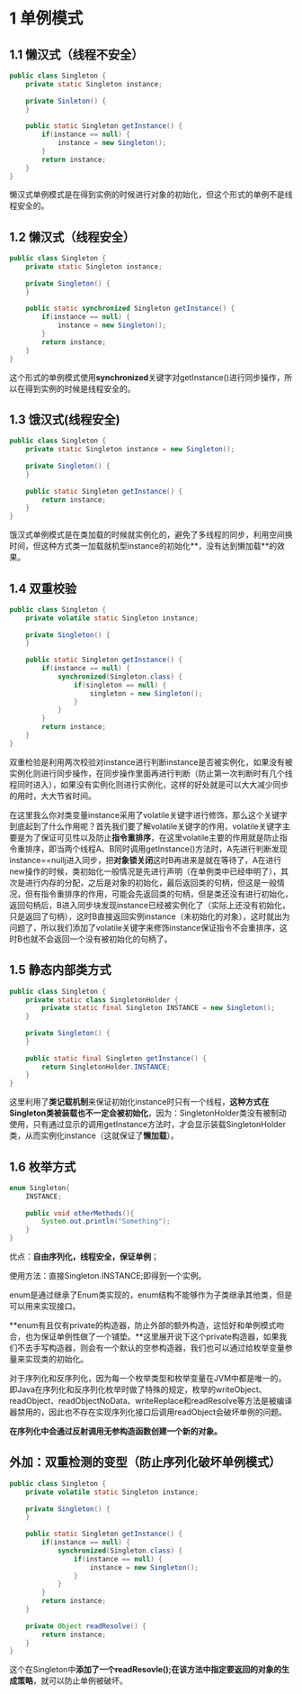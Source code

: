 # 1 单例模式

## 1.1 懒汉式（线程不安全）

```java
public class Singleton {
    private static Singleton instance;
    
    private Sinleton() {
    }
    
    public static Singleton getInstance() {
        if(instance == null) {
            instance = new Singleton();
        }
        return instance;
    }
}
```

懒汉式单例模式是在得到实例的时候进行对象的初始化，但这个形式的单例不是线程安全的。

## 1.2 懒汉式（线程安全）

```java
public class Singleton {
    private static Singleton instance;
    
    private Singleton() {
    }
    
    public static synchronized Singleton getInstance() {
        if(instance == null) {
            instance = new Singleton();
        }
        return instance;
    }
}
```

这个形式的单例模式使用**synchronized**关键字对getInstance()进行同步操作，所以在得到实例的时候是线程安全的。

## 1.3 饿汉式(线程安全)

```java
public class Singleton {
    private static Singleton instance = new Singleton();
    
    private Singleton() {
    }
    
    public static Singleton getInstance() {
        return instance;
    }   
}
```

饿汉式单例模式是在类加载的时候就实例化的，避免了多线程的同步，利用空间换时间，但这种方式类一加载就机型instance的初始化**，没有达到懒加载**的效果。

## 1.4 双重校验

```java
public class Singleton {
    private volatile static Singleton instance;
    
    private Singleton() {
    }
    
    public static Singleton getInstance() {
        if(instance == null) {
            synchronized(Singleton.class) {
                if(singleton == null) {
                    singleton = new Singleton();
                }
            }
        }
        return instance;
    }
}
```

双重检验是利用两次校验对instance进行判断instance是否被实例化，如果没有被实例化则进行同步操作，在同步操作里面再进行判断（防止第一次判断时有几个线程同时进入），如果没有实例化则进行实例化，这样的好处就是可以大大减少同步的用时，大大节省时间。

在这里我么你对类变量instance采用了volatile关键字进行修饰，那么这个关键字到底起到了什么作用呢？首先我们要了解volatile关键字的作用，volatile关键字主要是为了保证可见性以及防止**指令重排序**，在这里volatile主要的作用就是防止指令重排序，即当两个线程A、B同时调用getInstance()方法时，A先进行判断发现instance==nullj进入同步，把**对象锁关闭**这时B再进来是就在等待了，A在进行new操作的时候，类初始化一般情况是先进行声明（在单例类中已经申明了），其次是进行内存的分配，之后是对象的初始化，最后返回类的句柄，但这是一般情况，但有指令重排序的作用，可能会先返回类的句柄，但是类还没有进行初始化，返回句柄后，B进入同步块发现instance已经被实例化了（实际上还没有初始化，只是返回了句柄），这时B直接返回实例instance（未初始化的对象），这时就出为问题了，所以我们添加了volatile关键字来修饰instance保证指令不会重排序，这时B也就不会返回一个没有被初始化的句柄了。

## 1.5 静态内部类方式

```java
public class Singleton {
    private static class SingletonHolder {
        private static final Singleton INSTANCE = new Singleton();
    }
    
    private Singleton() {
    }
        
    public static final Singleton getInstance() {
        return SingletonHolder.INSTANCE;
    }
}
```

这里利用了**类记载机制**来保证初始化instance时只有一个线程，**这种方式在Singleton类被装载也不一定会被初始化**，因为：SingletonHolder类没有被制动使用，只有通过显示的调用getInstance方法时，才会显示装载SingletonHolder类，从而实例化instance（这就保证了**懒加载**）。

## 1.6 枚举方式

```java
enum Singleton{
    INSTANCE;
    
    public void otherMethods(){
        System.out.println("Something");
    }
}
```

优点：**自由序列化，线程安全，保证单例**；

使用方法：直接Singleton.INSTANCE;即得到一个实例。

enum是通过继承了Enum类实现的，enum结构不能够作为子类继承其他类，但是可以用来实现接口。

**enum有且仅有private的构造器，防止外部的额外构造，这恰好和单例模式吻合，也为保证单例性做了一个铺垫。**这里展开说下这个private构造器，如果我们不去手写构造器，则会有一个默认的空参构造器，我们也可以通过给枚举变量参量来实现类的初始化。

对于序列化和反序列化，因为每一个枚举类型和枚举变量在JVM中都是唯一的，即Java在序列化和反序列化枚举时做了特殊的规定，枚举的writeObject、readObject、readObjectNoData、writeReplace和readResolve等方法是被编译器禁用的，因此也不存在实现序列化接口后调用readObject会破坏单例的问题。

**在序列化中会通过反射调用无参构造函数创建一个新的对象。**

## 外加：双重检测的变型（防止序列化破坏单例模式）

```java
public class Singleton {
    private volatile static Singleton instance;
    
    private Singleton() {
    }
    
    public static Singleton getInstance() {
        if(instance == null) {
            synchronized(Singleton.class) {
                if(instance == null) {
                    instance = new Singleton();
                }
            }
        }
        return instance;
    }
    
    private Object readResolve() {
        return instance;
    }
}
```

这个在Singleton中**添加了一个readResovle();在该方法中指定要返回的对象的生成策略**，就可以防止单例被破坏。

